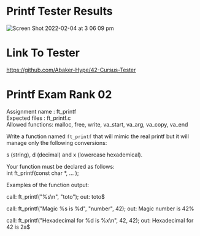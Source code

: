 # Printf Tester Results

![Screen Shot 2022-02-04 at 3 06 09 pm](https://user-images.githubusercontent.com/58959408/152472945-0d12d639-e3a1-472f-bbb9-d1cd67469c8d.png)

# Link To Tester
https://github.com/Abaker-Hype/42-Cursus-Tester 

# Printf Exam Rank 02

Assignment name  : ft_printf <br />
Expected files   : ft_printf.c <br />
Allowed functions: malloc, free, write, va_start, va_arg, va_copy, va_end <br />

Write a function named `ft_printf` that will mimic the real printf but 
it will manage only the following conversions:

s (string), d (decimal) and x (lowercase hexademical). 


Your function must be declared as follows: 
<br /> int ft_printf(const char *, ... );

Examples of the function output:

call: ft_printf("%s\n", "toto");
out: toto$

call: ft_printf("Magic %s is %d", "number", 42);
out: Magic number is 42%

call: ft_printf("Hexadecimal for %d is %x\n", 42, 42);
out: Hexadecimal for 42 is 2a$
